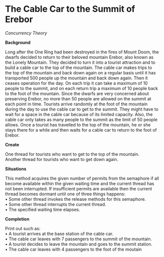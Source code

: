 # The Cable Car to the Summit of Erebor
*Concurrency Theory*

**Background**

Long after the One Ring had been destroyed in the fires of Mount Doom, the dwarfs decided to return to their beloved
mountain Erebor, also known as the Lonely Mountain. They decided to turn it into a tourist attraction and to build a
cable car to the top of the mountain.
The cable car makes trips to the top of the mountain and back down again on a regular basis until it has transported
500 people up the mountain and back down again. Then it ceases operation for the day. On each trip it can take a
maximum of 10 people to the summit, and on each return trip a maximum of 10 people back to the foot of the mountain.
Since the dwarfs are very concerned about preserving Erebor, no more than 50 people are allowed on the summit at each
point in time.
Tourists arrive randomly at the foot of the mountain during the day to use the cable car to get to the summit. They
might have to wait for a space in the cable car because of its limited capacity. Also, the cable car only takes as many
people to the summit as the limit of 50 people allows. Once a tourist has travelled to the top of the mountain, he or she
stays there for a while and then waits for a cable car to return to the foot of Erebor.

**Create**

One thread for tourists who want to get to the top of the mountain. 
<br>Another thread for tourists who want to get down again.

**Situations**

This method acquires the given number of permits from the semaphore if all become available within the given waiting time and the current thread has not been interrupted. If insufficient permits are available then the current thread becomes dormant until one of three things happens:
<br>• Some other thread invokes the release methods for this semaphore.
<br>• Some other thread interrupts the current thread.
<br>• The specified waiting time elapses.

**Completion**

Print out such as:
<br>• A tourist arrives at the base station of the cable car.
<br>• The cable car leaves with 7 passengers to the summit of the mountain.
<br>• A tourist decides to leave the mountain and goes to the summit station.
<br>• The cable car leaves with 4 passengers to the foot of the moutain
